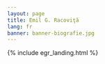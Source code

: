 ```yaml
---
layout: page
title: Emil G. Racoviţă
lang: fr
banner: banner-biografie.jpg
---
```


{% include egr_landing.html %}
